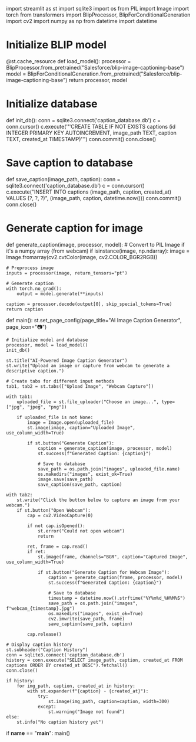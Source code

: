 import streamlit as st
import sqlite3
import os
from PIL import Image
import torch
from transformers import BlipProcessor, BlipForConditionalGeneration
import cv2
import numpy as np
from datetime import datetime

# Initialize BLIP model
@st.cache_resource
def load_model():
    processor = BlipProcessor.from_pretrained("Salesforce/blip-image-captioning-base")
    model = BlipForConditionalGeneration.from_pretrained("Salesforce/blip-image-captioning-base")
    return processor, model

# Initialize database
def init_db():
    conn = sqlite3.connect('caption_database.db')
    c = conn.cursor()
    c.execute('''CREATE TABLE IF NOT EXISTS captions
                 (id INTEGER PRIMARY KEY AUTOINCREMENT,
                  image_path TEXT,
                  caption TEXT,
                  created_at TIMESTAMP)''')
    conn.commit()
    conn.close()

# Save caption to database
def save_caption(image_path, caption):
    conn = sqlite3.connect('caption_database.db')
    c = conn.cursor()
    c.execute("INSERT INTO captions (image_path, caption, created_at) VALUES (?, ?, ?)",
              (image_path, caption, datetime.now()))
    conn.commit()
    conn.close()

# Generate caption for image
def generate_caption(image, processor, model):
    # Convert to PIL Image if it's a numpy array (from webcam)
    if isinstance(image, np.ndarray):
        image = Image.fromarray(cv2.cvtColor(image, cv2.COLOR_BGR2RGB))
    
    # Preprocess image
    inputs = processor(image, return_tensors="pt")
    
    # Generate caption
    with torch.no_grad():
        output = model.generate(**inputs)
    
    caption = processor.decode(output[0], skip_special_tokens=True)
    return caption

def main():
    st.set_page_config(page_title="AI Image Caption Generator", page_icon="📷")
    
    # Initialize model and database
    processor, model = load_model()
    init_db()
    
    st.title("AI-Powered Image Caption Generator")
    st.write("Upload an image or capture from webcam to generate a descriptive caption.")
    
    # Create tabs for different input methods
    tab1, tab2 = st.tabs(["Upload Image", "Webcam Capture"])
    
    with tab1:
        uploaded_file = st.file_uploader("Choose an image...", type=["jpg", "jpeg", "png"])
        
        if uploaded_file is not None:
            image = Image.open(uploaded_file)
            st.image(image, caption="Uploaded Image", use_column_width=True)
            
            if st.button("Generate Caption"):
                caption = generate_caption(image, processor, model)
                st.success(f"Generated Caption: {caption}")
                
                # Save to database
                save_path = os.path.join("images", uploaded_file.name)
                os.makedirs("images", exist_ok=True)
                image.save(save_path)
                save_caption(save_path, caption)
    
    with tab2:
        st.write("Click the button below to capture an image from your webcam.")
        if st.button("Open Webcam"):
            cap = cv2.VideoCapture(0)
            
            if not cap.isOpened():
                st.error("Could not open webcam")
                return
            
            ret, frame = cap.read()
            if ret:
                st.image(frame, channels="BGR", caption="Captured Image", use_column_width=True)
                
                if st.button("Generate Caption for Webcam Image"):
                    caption = generate_caption(frame, processor, model)
                    st.success(f"Generated Caption: {caption}")
                    
                    # Save to database
                    timestamp = datetime.now().strftime("%Y%m%d_%H%M%S")
                    save_path = os.path.join("images", f"webcam_{timestamp}.jpg")
                    os.makedirs("images", exist_ok=True)
                    cv2.imwrite(save_path, frame)
                    save_caption(save_path, caption)
            
            cap.release()
    
    # Display caption history
    st.subheader("Caption History")
    conn = sqlite3.connect('caption_database.db')
    history = conn.execute("SELECT image_path, caption, created_at FROM captions ORDER BY created_at DESC").fetchall()
    conn.close()
    
    if history:
        for img_path, caption, created_at in history:
            with st.expander(f"{caption} - {created_at}"):
                try:
                    st.image(img_path, caption=caption, width=300)
                except:
                    st.warning("Image not found")
    else:
        st.info("No caption history yet")

if __name__ == "__main__":
    main()
